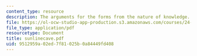 ```yaml
---
content_type: resource
description: The arguments for the forms from the nature of knowledge.
file: https://ol-ocw-studio-app-production.s3.amazonaws.com/courses/24-200-ancient-philosophy-fall-2004/9512959a02ed7f81025b0a84449fd408_sunlinecave.pdf
file_type: application/pdf
resourcetype: Document
title: sunlinecave.pdf
uid: 9512959a-02ed-7f81-025b-0a84449fd408
---
```

